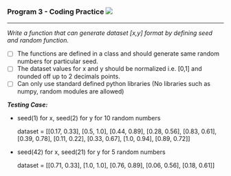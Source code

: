### Program 3 - Coding Practice ![](https://img.shields.io/badge/Level-Medium-yellow)

---------------------------------------------------------------------------------------------------------------------------------------------------

*Write a function that can generate dataset [x,y] format by defining seed and random function.*

- [ ] The functions are defined in a class and should generate same random numbers for particular seed.
- [ ] The dataset values for x and y should be normalized i.e. [0,1] and rounded off up to 2 decimals points.
- [ ] Can only use standard defined python libraries (No libraries such as numpy, random modules are allowed)

***Testing Case:***

* seed(1) for x, seed(2) for y for 10 random numbers

  dataset = [[0.17, 0.33], [0.5, 1.0], [0.44, 0.89], [0.28, 0.56], [0.83, 0.61], [0.39, 0.78], [0.11, 0.22], [0.33, 0.67], [1.0, 0.94], [0.89, 0.72]]

* seed(42) for x, seed(21) for y for 5 random numbers

  dataset = [[0.71, 0.33], [1.0, 1.0], [0.76, 0.89], [0.06, 0.56], [0.18, 0.61]]
